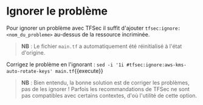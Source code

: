 # Ignorer le problème

Pour ignorer un problème avec TFSec il suffit d'ajouter `tfsec:ignore:<nom_du_probleme>` au-dessus de la ressource incriminée.

> **NB** : Le fichier `main.tf` a automatiquement été réinitialisé à l'état d'origine.

Corrigez le problème en l'ignorant :
`sed -i '1i #tfsec:ignore:aws-kms-auto-rotate-keys' main.tf`{{execute}}

> **NB** : Bien entendu, la bonne solution est de corriger les problèmes, pas de les ignorer !
> Parfois les recommandations de TFSec ne sont pas compatibles avec certains contextes, d'où l'utilité de cette option.